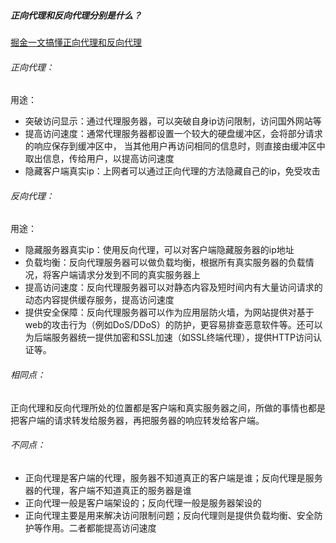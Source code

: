 ##### 正向代理和反向代理分别是什么？
[掘金一文搞懂正向代理和反向代理](https://juejin.cn/post/7095321237122990116)

###### 正向代理：
用途：
- 突破访问显示：通过代理服务器，可以突破自身ip访问限制，访问国外网站等
- 提高访问速度：通常代理服务器都设置一个较大的硬盘缓冲区，会将部分请求的响应保存到缓冲区中， 当其他用户再访问相同的信息时，则直接由缓冲区中取出信息，传给用户，以提高访问速度
- 隐藏客户端真实ip：上网者可以通过正向代理的方法隐藏自己的ip，免受攻击

###### 反向代理：
用途：
- 隐藏服务器真实ip：使用反向代理，可以对客户端隐藏服务器的ip地址
- 负载均衡：反向代理服务器可以做负载均衡，根据所有真实服务器的负载情况，将客户端请求分发到不同的真实服务器上
- 提高访问速度：反向代理服务器可以对静态内容及短时间内有大量访问请求的动态内容提供缓存服务，提高访问速度
- 提供安全保障：反向代理服务器可以作为应用层防火墙，为网站提供对基于web的攻击行为（例如DoS/DDoS）的防护，更容易排查恶意软件等。还可以为后端服务器统一提供加密和SSL加速（如SSL终端代理），提供HTTP访问认证等。

###### 相同点：
正向代理和反向代理所处的位置都是客户端和真实服务器之间，所做的事情也都是把客户端的请求转发给服务器，再把服务器的响应转发给客户端。

###### 不同点：
- 正向代理是客户端的代理，服务器不知道真正的客户端是谁；反向代理是服务器的代理，客户端不知道真正的服务器是谁
- 正向代理一般是客户端架设的；反向代理一般是服务器架设的
- 正向代理主要是用来解决访问限制问题；反向代理则是提供负载均衡、安全防护等作用。二者都能提高访问速度